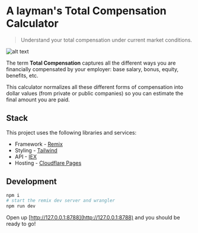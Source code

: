 # A layman's Total Compensation Calculator

> Understand your total compensation under current market conditions.

![alt text](https://cdn.dribbble.com/users/237579/screenshots/18254177/media/05fc481a5b735fadc969d6d905a25357.png?resize=800x600)

The term <strong>Total Compensation</strong> captures all the different ways you are financially compensated by your employer: base salary, bonus, equity, benefits, etc.

This calculator normalizes all these different forms of compensation into dollar values (from private or public companies) so you can estimate the final amount you are paid.

## Stack

This project uses the following libraries and services:

- Framework - [Remix](https://remix.run)
- Styling - [Tailwind](https://tailwindcss.com)
- API - [IEX](https://iexcloud.io/)
- Hosting - [Cloudflare Pages](https://pages.cloudflare.com/)

## Development

```sh
npm i
# start the remix dev server and wrangler
npm run dev
```

Open up [http://127.0.0.1:8788](http://127.0.0.1:8788) and you should be ready to go!
